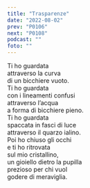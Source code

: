 ```yaml
---
title: "Trasparenze"
date: "2022-08-02"
prev: "P0106"
next: "P0108"
podcast: ""
foto: ""
---
```


Ti ho guardata  
attraverso la curva  
di un bicchiere vuoto.  
Ti ho guardata  
con i lineamenti confusi  
attraverso l’acqua  
a forma di bicchiere pieno.  
Ti ho guardata  
spaccata in fasci di luce  
attraverso il quarzo ialino.  
Poi ho chiuso gli occhi  
e ti ho ritrovata  
sul mio cristallino,  
un gioiello dietro la pupilla  
prezioso per chi vuol  
godere di meraviglia.
